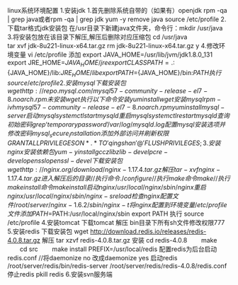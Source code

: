 linux系统环境配置
1.安装jdk
	1.首先删除系统自带的（如果有）openjdk
	rpm -qa | grep java或者rpm -qa | grep jdk
	yum -y remove java
	source /etc/profile
	2.下载tar格式jdk安装包
	在/usr目录下新建java文件夹，命令行：mkdir /usr/java  
	3.将安装包放在该目录下解压,解压后删除对应压缩包
	cd /usr/java  
	tar xvf jdk-8u221-linux-x64.tar.gz
	rm jdk-8u221-linux-x64.tar.gz  y
	4.修改环境变量
	vi /etc/profile
	添加
	export JAVA_HOME=/usr/lib/jvm/jdk1.8.0_131  
	export JRE_HOME=${JAVA_HOME}/jre  
	export CLASSPATH=.:${JAVA_HOME}/lib:${JRE_HOME}/lib  
	export  PATH=${JAVA_HOME}/bin:$PATH
	执行 source /etc/profile
2.安装mysql
	下载安装包
	wget http://repo.mysql.com/mysql57-community-release-el7-8.noarch.rpm
	未安装wget执行以下命令安装
	yum install wget
	安装mysql
	rpm -ivh mysql57-community-release-el7-8.noarch.rpm
	yum install mysql-server
	启动mysql
	systemctl start mysqld
	重启mysql
	systemctl restart mysqld
	查询初始密码
	grep ‘temporary password’ /var/log/mysqld.log
	配置mysql安装选项并修改密码
	mysql_secure_installation
	添加外部访问并刷新权限
	GRANT ALL PRIVILEGES ON *.* TO 'qingshan'@'%' IDENTIFIED BY '123456' WITH GRANT OPTION;
	FLUSH PRIVILEGES;
3.安装nginx
	安装依赖包
	yum -y install gcc zlib zlib-devel pcre-devel openssl openssl-devel
	下载安装包
	wget http://nginx.org/download/nginx-1.17.4.tar.gz
	解压
	tar -xvf nginx-1.17.4.tar.gz
	进入解压后的目录
	//执行命令
	./configure
	//执行make命令
	make
	//执行make install命令
	make install
	启动nginx
	/usr/local/nginx/sbin/nginx
	重启nginx
	/usr/local/nginx/sbin/nginx -s reload
	检查nginx配置文件
	/root/server/nginx-1.6.2/sbin/nginx -t 
	将nginx配置到环境变量
	/etc/profile文件添加
	PATH=$PATH:/usr/local/nginx/sbin
	export  PATH
	执行
	source /etc/profile
4.安装tomcat
	下载tomcat
	解压
	bin目录下所有sh文件修改权限777
5.安装redis
	下载安装包
	wget http://download.redis.io/releases/redis-4.0.8.tar.gz
	解压
	tar xzvf redis-4.0.8.tar.gz
	安装
	cd redis-4.0.8
　　make
　　cd src
　　make install PREFIX=/usr/local/redis
	配置redis为后台启动
	redis.conf //将daemonize no 改成daemonize yes
	启动redis
	/root/server/redis/bin/redis-server /root/server/redis/redis-4.0.8/redis.conf 
	停止redis
	pkill redis
6.安装svn服务端
